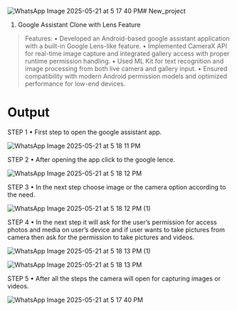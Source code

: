 ![WhatsApp Image 2025-05-21 at 5 17 40 PM](https://github.com/user-attachments/assets/bb681d60-b705-46a9-a291-eeb6262a3f30)# New_project
1.	Google Assistant Clone with Lens Feature
> Features:
•	Developed an Android-based google assistant application with a built-in Google Lens-like feature.
•	Implemented CameraX API for real-time image capture and integrated gallery access with proper runtime permission handling.
•	Used ML Kit for text recognition and image processing from both live camera and gallery input.
•	Ensured compatibility with modern Android permission models and optimized performance for low-end devices.


# Output
STEP 1
• First step to open the google assistant app.

![WhatsApp Image 2025-05-21 at 5 18 11 PM](https://github.com/user-attachments/assets/d610ff1e-3465-400a-9fd8-f1c164079ee6)

STEP 2
• After opening the app click to the google lence.

![WhatsApp Image 2025-05-21 at 5 18 12 PM](https://github.com/user-attachments/assets/47c12772-9c12-48f4-bc0b-f9ac2198f371)

STEP 3
• In the next step choose image or the camera option according to the need.

![WhatsApp Image 2025-05-21 at 5 18 12 PM (1)](https://github.com/user-attachments/assets/69fb78a0-5d11-4db9-b4b5-67f0e9c88885)

STEP 4
• In the next step it will ask for the user’s permission for access photos and
media on user’s device and if user wants to take pictures from camera then ask
for the permission to take pictures and videos.

![WhatsApp Image 2025-05-21 at 5 18 13 PM (1)](https://github.com/user-attachments/assets/7aa1ff1a-9da2-45ed-9725-939d4f61f73b)

![WhatsApp Image 2025-05-21 at 5 18 13 PM](https://github.com/user-attachments/assets/d02b9cf3-b8ca-48f0-8f59-06510c8adba5)

STEP 5
• After all the steps the camera will open for capturing images or videos.

![WhatsApp Image 2025-05-21 at 5 17 40 PM](https://github.com/user-attachments/assets/3e5b7e37-0e7a-4faa-9539-9ecb5a761153)
